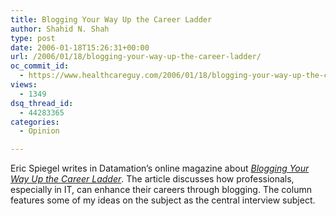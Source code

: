 ```yaml
---
title: Blogging Your Way Up the Career Ladder
author: Shahid N. Shah
type: post
date: 2006-01-18T15:26:31+00:00
url: /2006/01/18/blogging-your-way-up-the-career-ladder/
oc_commit_id:
  - https://www.healthcareguy.com/2006/01/18/blogging-your-way-up-the-career-ladder/1478768992
views:
  - 1349
dsq_thread_id:
  - 44283365
categories:
  - Opinion

---
```

Eric Spiegel writes in Datamation&#8217;s online magazine about _[Blogging Your Way Up the Career Ladder][1]_. The article discusses how professionals, especially in IT, can enhance their careers through blogging. The column features some of my ideas on the subject as the central interview subject.

 [1]: http://itmanagement.earthweb.com/columns/smit/article.php/3577846
